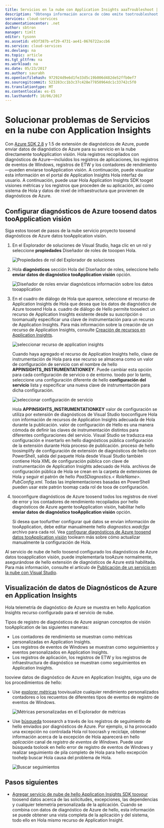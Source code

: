 ```yaml
---
title: Servicios en la nube con Application Insights aaaTroubleshoot | Documentos de Microsoft
description: "Obtenga información acerca de cómo emite tootroubleshoot servicio en la nube mediante el uso de datos de Application Insights tooprocess diagnósticos de Azure."
services: cloud-services
documentationcenter: .net
author: sbtron
manager: timlt
editor: tysonn
ms.assetid: e93f387b-ef29-4731-ae41-0676722accb6
ms.service: cloud-services
ms.devlang: na
ms.topic: article
ms.tgt_pltfrm: na
ms.workload: na
ms.date: 05/23/2017
ms.author: saurabh
ms.openlocfilehash: 972924d9e6d1fe33d5c19b006d482de52ffb0ef7
ms.sourcegitcommit: 523283cc1b3c37c428e77850964dc1c33742c5f0
ms.translationtype: MT
ms.contentlocale: es-ES
ms.lasthandoff: 10/06/2017
---
```

# <a name="troubleshoot-cloud-services-using-application-insights"></a>Solucionar problemas de Servicios en la nube con Application Insights
Con [Azure SDK 2.8](https://azure.microsoft.com/downloads/) y 1.5 de extensión de diagnósticos de Azure, puede enviar datos de diagnóstico de Azure para su servicio en la nube directamente tooApplication visión. Hola registros recopilados con diagnósticos de Azure&mdash;incluidos los registros de aplicaciones, los registros de eventos de Windows, registros de ETW y los contadores de rendimiento&mdash;pueden enviarse tooApplication visión. A continuación, puede visualizar esta información en el portal de Application Insights Hola interfaz de usuario. A continuación, puede usar Hola Application Insights SDK tooget visiones métricas y los registros que proceden de su aplicación, así como sistema de Hola y datos de nivel de infraestructura que provienen de diagnósticos de Azure.

## <a name="configure-azure-diagnostics-toosend-data-tooapplication-insights"></a>Configurar diagnósticos de Azure toosend datos tooApplication visión
Siga estos tooset de pasos de la nube servicio proyecto toosend diagnósticos de Azure datos tooApplication visión.

1. En el Explorador de soluciones de Visual Studio, haga clic en un rol y seleccione **propiedades** Diseñador de roles de tooopen Hola.

    ![Propiedades de rol del Explorador de soluciones][1]

2. Hola **diagnósticos** sección Hola del Diseñador de roles, seleccione hello **enviar datos de diagnóstico tooApplication visión** opción.

    ![Diseñador de roles enviar diagnósticos información sobre los datos tooapplication][2]

3. En el cuadro de diálogo de Hola que aparece, seleccione el recurso de Application Insights de Hola que desea que los datos de diagnóstico de Azure toosend Hola a. cuadro de diálogo de Hello permite tooselect un recurso de Application Insights existente desde su suscripción o toomanually especificar una clave de instrumentación para un recurso de Application Insights. Para más información sobre la creación de un recurso de Application Insights, consulte [Creación de recursos en Application Insights](../application-insights/app-insights-create-new-resource.md).

    ![seleccionar recurso de application insights][3]

    Cuando haya agregado el recurso de Application Insights hello, clave de instrumentación de Hola para ese recurso se almacena como un valor de configuración de servicio con el nombre de hello **APPINSIGHTS_INSTRUMENTATIONKEY**. Puede cambiar esta opción para cada configuración de servicio o de entorno. toodo por lo tanto, seleccione una configuración diferente de hello **configuración del servicio** lista y especificar una nueva clave de instrumentación para dicha configuración.

    ![seleccionar configuración de servicio][4]

    Hola **APPINSIGHTS_INSTRUMENTATIONKEY** valor de configuración se utiliza por extensión de diagnósticos de Visual Studio tooconfigure Hola con información de recursos de Application Insights adecuada de Hola durante la publicación. valor de configuración de Hello es una manera cómoda de definir las claves de instrumentación distintos para diferentes configuraciones del servicio. Visual Studio se traduzca esa configuración e insertarlo en hello diagnósticos pública configuración de la extensión durante Hola proceso de publicación. proceso de hello toosimplify de configuración de extensión de diagnósticos de hello con PowerShell, salida del paquete Hola desde Visual Studio también contiene Hola XML de configuración pública con clave de instrumentación de Application Insights adecuado de Hola. archivos de configuración pública de Hola se crean en la carpeta de extensiones de Hola y seguir el patrón de hello *PaaSDiagnostics.&lt; RoleName&gt;. PubConfig.xml*. Todas las implementaciones basadas en PowerShell pueden usar este patrón toomap cada rol de tooa de configuración.

4) tooconfigure diagnósticos de Azure toosend todos los registros de nivel de error y los contadores de rendimiento recopilados por hello diagnósticos de Azure agente tooApplication visión, habilitar hello **enviar datos de diagnóstico tooApplication visión** opción. 

    Si desea que toofurther configurar qué datos se envían información de tooApplication, debe editar manualmente hello *diagnostics.wadcfgx* archivo para cada rol. Vea [configurar diagnósticos de Azure toosend datos tooApplication visión](#configure-azure-diagnostics-to-send-data-to-application-insights) toolearn más sobre cómo actualizar manualmente la configuración de Hola.

Al servicio de nube de hello toosend configurado los diagnósticos de Azure datos tooapplication visión, puede implementarla tooAzure normalmente, asegurándose de hello extensión de diagnósticos de Azure está habilitada. Para más información, consulte el artículo de [Publicación de un servicio en la nube con Visual Studio](../vs-azure-tools-publishing-a-cloud-service.md).  

## <a name="viewing-azure-diagnostics-data-in-application-insights"></a>Visualización de datos de Diagnósticos de Azure en Application Insights
Hola telemetría de diagnóstico de Azure se muestra en hello Application Insights recurso configurado para el servicio de nube.

Tipos de registro de diagnósticos de Azure asignan conceptos de visión tooApplication de las siguientes maneras:

* Los contadores de rendimiento se muestran como métricas personalizadas en Application Insights.
* Los registros de eventos de Windows se muestran como seguimientos y eventos personalizados en Application Insights.
* Los registros de aplicación, los registros de ETW y los registros de infraestructura de diagnóstico se muestran como seguimientos en Application Insights.

tooview datos de diagnóstico de Azure en Application Insights, siga uno de los procedimientos de hello:

* Use [explorer métricas](../application-insights/app-insights-metrics-explorer.md) toovisualize cualquier rendimiento personalizados contadores o los recuentos de diferentes tipos de eventos de registro de eventos de Windows.

    ![Métricas personalizadas en el Explorador de métricas][5]

* Use [búsqueda](../application-insights/app-insights-diagnostic-search.md) toosearch a través de los registros de seguimiento de hello enviados por diagnósticos de Azure. Por ejemplo, si ha provocado una excepción no controlada Hola rol toocrash y reciclaje, obtener información acerca de la excepción de Hola aparecerá en hello *aplicación* canal de *registro de eventos de Windows*. Puede usar búsqueda toolook en hello error de registro de eventos de Windows y realizar seguimiento de pila completo de Hola para hello excepción toohelp buscar Hola causa del problema de Hola.

    ![Buscar seguimientos][6]

## <a name="next-steps"></a>Pasos siguientes
* [Agregar servicio de nube de hello Application Insights SDK tooyour](../application-insights/app-insights-cloudservices.md) toosend datos acerca de las solicitudes, excepciones, las dependencias y cualquier telemetría personalizada de la aplicación. Cuando se combina con datos de diagnóstico de Azure de hello, esta información se puede obtener una vista completa de la aplicación y del sistema, todo ello en Hola mismo recurso de Application Insight.  

<!--Image references-->
[1]: ./media/cloud-services-dotnet-diagnostics-applicationinsights/solution-explorer-properties.png
[2]: ./media/cloud-services-dotnet-diagnostics-applicationinsights/role-designer-sendtoappinsights.png
[3]: ./media/cloud-services-dotnet-diagnostics-applicationinsights/select-appinsights-resource.png
[4]: ./media/cloud-services-dotnet-diagnostics-applicationinsights/role-designer-appinsights-serviceconfig.png
[5]: ./media/cloud-services-dotnet-diagnostics-applicationinsights/metrics-explorer-custom-metrics.png
[6]: ./media/cloud-services-dotnet-diagnostics-applicationinsights/search-windowseventlog-error.png

